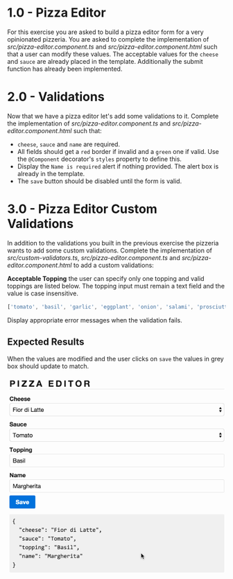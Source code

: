 # 1.0 - Pizza Editor

For this exercise you are asked to build a pizza editor form for a very opinionated pizzeria. You are asked to complete the implementation of _*src/pizza-editor.component.ts*_ and _*src/pizza-editor.component.html*_ such that a user can modify these values. The acceptable values for the `cheese` and `sauce` are already placed in the template. Additionally the submit function has already been implemented.


# 2.0 - Validations

Now that we have a pizza editor let's add some validations to it. Complete the implementation of _*src/pizza-editor.component.ts*_ and _*src/pizza-editor.component.html*_ such that:

- `cheese`, `sauce` and `name` are required.
- All fields should get a `red` border if invalid and a `green` one if valid. Use the `@Component` decorator's `styles` property to define this.
- Display the `Name is required` alert if nothing provided. The alert box is already in the template.
- The `save` button should be disabled until the form is valid.

# 3.0 - Pizza Editor Custom Validations

In addition to the validations you built in the previous exercise the pizzeria wants to add some custom validations. Complete the implementation of _*src/custom-validators.ts*_, _*src/pizza-editor.component.ts*_ and _*src/pizza-editor.component.html*_ to add a custom validations:

**Acceptable Topping** the user can specify only one topping and valid toppings are listed below. The topping input must remain a text field and the value is case insensitive.

  ```js
  ['tomato', 'basil', 'garlic', 'eggplant', 'onion', 'salami', 'prosciutto']
  ```

Display appropriate error messages when the validation fails.

## Expected Results

When the values are modified and the user clicks on `save` the values in grey box should update to match.

![](pizza-editor.gif)
